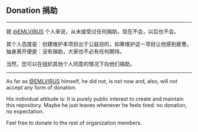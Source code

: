 ## Donation 捐助

---

就 [@EMLVIRUS](https://github.com/EMLVIRUS) 个人来说，从未接受过任何捐助，现在不会，以后也不会。

其个人态度是：创建维护本项目出于公益目的，如果维护这一项目让他感到疲惫，抽身离开便是：没有捐助，大家也不必有任何期待。

当然，您可以在组织其他个人同意的情况下向他们捐助。

---

As far as [@EMLVIRUS](https://github.com/EMLVIRUS) himself, he did not, is not now and, also, will not accept any form of donation.

His individual attitude is: It is purely public interest to create and maintain this repository. Maybe he just leaves whenever he feels tired: no donation, no expectation.

Feel free to donate to the rest of organization members.
